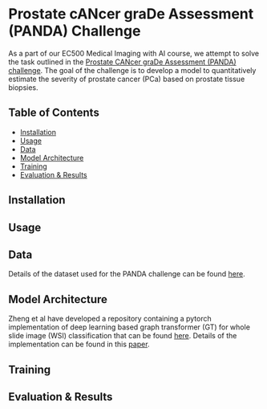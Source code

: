 # Prostate cANcer graDe Assessment (PANDA) Challenge

As a part of our EC500 Medical Imaging with AI course, we attempt to solve the task outlined in the [Prostate CANcer graDe Assessment (PANDA) challenge](https://www.kaggle.com/c/prostate-cancer-grade-assessment/overview). The goal of the challenge is to develop a model to quantitatively estimate the severity of prostate cancer (PCa) based on prostate tissue biopsies. 

## Table of Contents
- [Installation](#installation)
- [Usage](#usage)
- [Data](#data)
- [Model Architecture](#model-architecture)
- [Training](#training)
- [Evaluation & Results](#evaluation--results)

## Installation


## Usage


## Data
Details of the dataset used for the PANDA challenge can be found [here](https://www.kaggle.com/c/prostate-cancer-grade-assessment/data).

## Model Architecture
Zheng et al have developed a repository containing a pytorch implementation of deep learning based graph transformer (GT) for whole slide image (WSI) classification that can be found [here](https://github.com/vkola-lab/tmi2022/blob/main/README.md). Details of the implementation can be found in this [paper](https://ieeexplore.ieee.org/document/9779215).

## Training


## Evaluation & Results
